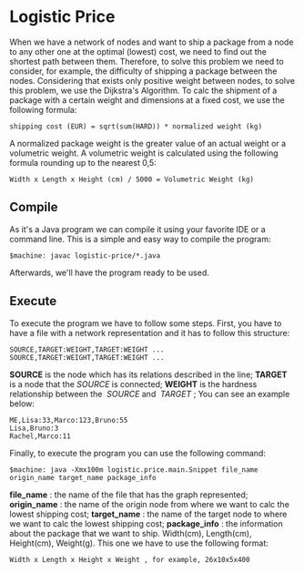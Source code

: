 # Logistic Price

When we have a network of nodes and want to ship a package from a node to any other one at the optimal (lowest) cost, we need to find out the shortest path between them. Therefore, to solve this problem we need to consider, for example, the difficulty of shipping a package between the nodes. Considering that exists only positive weight between nodes, to solve this problem, we use the Dijkstra's Algorithm. To calc the shipment of a package with a certain weight and dimensions at a fixed cost, we use the following formula:

`
shipping cost (EUR) = sqrt(sum(HARD)) * normalized weight (kg)
`

A normalized package weight is the greater value of an actual weight or a volumetric weight. A volumetric weight is calculated using the following formula rounding up to the nearest 0,5:

`
Width x Length x Height (cm) / 5000 = Volumetric Weight (kg)
`

## Compile

As it's a Java program we can compile it using your favorite IDE or a command line. This is a simple and easy way to compile the program:

`
$machine: javac logistic-price/*.java
`

Afterwards, we'll have the program ready to be used.

## Execute

To execute the program we have to follow some steps. First, you have to have a file with a network representation and it has to follow this structure:

```
SOURCE,TARGET:WEIGHT,TARGET:WEIGHT ...
SOURCE,TARGET:WEIGHT,TARGET:WEIGHT ...
```

**SOURCE​** is the node which has its relations described in the line;
**TARGET** ​ is a node that the ​ *SOURCE​* is connected;
**WEIGHT** is the hardness relationship between the ​ *SOURCE​* and ​ *TARGET​* ;
You can see an example below:

```
ME,Lisa:33,Marco:123,Bruno:55
Lisa,Bruno:3
Rachel,Marco:11
```

Finally, to execute the program you can use the following command:

`
$machine: java -Xmx100m logistic.price.main.Snippet file_name origin_name
target_name package_info
`

**file_name​** : the name of the file that has the graph represented;
**origin_name​** : the name of the origin node from where we want to calc the lowest shipping cost;
**target_name​** : the name of the target node to where we want to calc the lowest shipping cost;
**package_info​** : the information about the package that we want to ship. Width(cm), Length(cm), Height(cm), Weight(g). This one we have to use the following format:

`
Width x Length x Height x Weight , for example, 26x10x5x400
`
